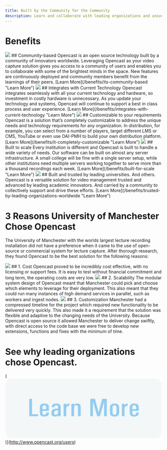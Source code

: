```yaml
---
title: Built by the Community for the Community
description: Learn and collaborate with leading organizations and universities worldwide. Opencast helps you build custom video capture solutions.
---
```


# Benefits

<img class="feature-image-left" src="http://www.opencast.org/wp-content/uploads/2015/02/community.jpg">
## Community-based
Opencast is an open source technology built by a community of innovators worldwide. Leveraging Opencast as your video capture solution gives you access to a community of users and enables you to collaborate with some of the brightest minds in the space. New features are continuously deployed and community members benefit from the learnings of their peers.
[Learn More](/benefits/its-community-based "Learn More")

<img class="feature-image-right" src="http://www.opencast.org/wp-content/uploads/2015/02/integrates.jpg">
## Integrates with Current Technology
Opencast integrates seamlessly with all your current technology and hardware, so investment in costly hardware is unnecessary. As you update your technology and systems, Opencast will continue to support a best in class process and user experience.
[Learn More](/benefits/integrates-with-current-technology "Learn More")

<img class="feature-image-left" src="http://www.opencast.org/wp-content/uploads/2015/02/custom.jpg">
## Customizable to your requirements
Opencast is a solution that’s completely customizable to address the unique needs and technology requirements for any organization. In distribution, for example, you can select from a number of players, target different LMS or CMS, YouTube or even use OAI-PMH to build your own distribution platform.
[Learn More](/benefits/it-completely-customizable "Learn More")

<img class="feature-image-right" src="http://www.opencast.org/wp-content/uploads/2015/02/scale.pngg">  
## Built to scale
Every institution is different and Opencast is built to handle a wide variety of needs. Our software can be built on almost any server infrastructure. A small college will be fine with a single server setup, while other institutions need multiple servers working together to serve more than a thousand recordings each week.
[Learn More](/benefits/built-for-scale "Learn More")

<img class="feature-image-left" src="http://www.opencast.org/wp-content/uploads/2015/02/trusted.png">
## Built and trusted by leading universities. And others.
Opencast is a versatile solution for video management trusted and advanced by leading academic innovators. And carried by a community to collectively support and drive these efforts.
[Learn More](/benefits/trusted-by-leading-organizations-worldwide "Learn More")

# 3 Reasons University of Manchester Chose Opencast
The University of Manchester with the worlds largest lecture recording installation did not have a preference when it came to the use of open-source or commercial system for lecture capture. After thorough research, they found Opencast to be the best solution for the following reasons:

<img class="feature-image-left" src="http://www.opencast.org/wp-content/uploads/2015/08/cost-2.jpg">
## 1. Cost
Opencast proved to be incredibly cost effective, with no licensing or support fees. It is easy to test without financial commitment and long term, the operating costs are very low.

<img class="feature-image-right" src="http://www.opencast.org/wp-content/uploads/2015/07/scalability-2.jpg">
## 2. Scalability
The modular system design of Opencast meant that Manchester could pick and choose which elements to leverage for their deployment. This also meant that they could run many instances of high demand services in parallel, such as workers and ingest nodes.

<img class="feature-image-left" src="http://www.opencast.org/wp-content/uploads/2015/08/custom-2.jpg">
## 3. Customization
Manchester had a compressed timeline for the project which required new functionality to be delivered very quickly. This also made it a requirement that the solution was flexible and adaptive to the changing needs of the University. Because Opencast is open source it allowed Manchester to deliver change swiftly, with direct access to the code base we were free to develop new extensions, functions and fixes with the minimum of time.

# See why leading organizations chose Opencast.
(<img class="button" src="img/button.png">)](http://www.opencast.org/users)